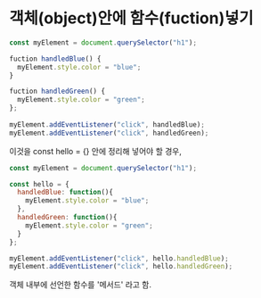 <h1>객체(object)안에 함수(fuction)넣기</h1>

```javascript
const myElement = document.querySelector("h1");

fuction handledBlue() {
  myElement.style.color = "blue";
}

fuction handledGreen() {
  myElement.style.color = "green";
};
  
myElement.addEventListener("click", handledBlue);
myElement.addEventListener("click", handledGreen);
```

이것을 const hello = {} 안에 정리해 넣어야 할 경우,
```javascript
const myElement = document.querySelector("h1");

const hello = {
  handledBlue: function(){
    myElement.style.color = "blue";
  },
  handledGreen: function(){
    myElement.style.color = "green";
  }
};

myElement.addEventListener("click", hello.handledBlue);
myElement.addEventListener("click", hello.handledGreen);
```
객체 내부에 선언한 함수를 '메서드' 라고 함.
